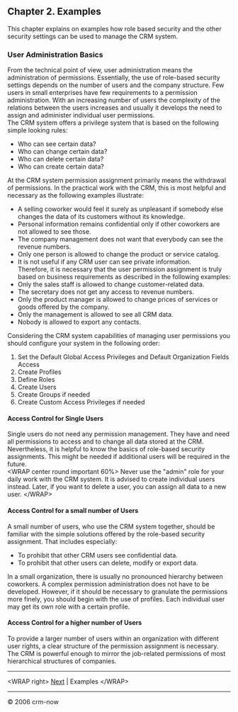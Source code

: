 Chapter 2. Examples
-------------------

This chapter explains on examples how role based security and the other
security settings can be used to manage the CRM system.  

### User Administration Basics

From the technical point of view, user administration means the
administration of permissions. Essentially, the use of role-based
security settings depends on the number of users and the company
structure. Few users in small enterprises have few requirements to a
permission administration. With an increasing number of users the
complexity of the relations between the users increases and usually it
develops the need to assign and administer individual user
permissions.  
The CRM system offers a privilege system that is based on the following
simple looking rules:  

-   Who can see certain data?
-   Who can change certain data?
-   Who can delete certain data?
-   Who can create certain data?

At the CRM system permission assignment primarily means the withdrawal
of permissions. In the practical work with the CRM, this is most helpful
and necessary as the following examples illustrate:  

-   A selling coworker would feel it surely as unpleasant if somebody
    else changes the data of its customers without its knowledge.
-   Personal information remains confidential only if other coworkers
    are not allowed to see those.
-   The company management does not want that everybody can see the
    revenue numbers.
-   Only one person is allowed to change the product or service catalog.
-   It is not useful if any CRM user can see private information.  
    Therefore, it is necessary that the user permission assignment is
    truly based on business requirements as described in the following
    examples:  
-   Only the sales staff is allowed to change customer-related data.
-   The secretary does not get any access to revenue numbers.
-   Only the product manager is allowed to change prices of services or
    goods offered by the company.
-   Only the management is allowed to see all CRM data.
-   Nobody is allowed to export any contacts.  

Considering the CRM system capabilities of managing user permissions you
should configure your system in the following order:  

1.  Set the Default Global Access Privileges and Default Organization
    Fields Access
2.  Create Profiles
3.  Define Roles
4.  Create Users
5.  Create Groups if needed
6.  Create Custom Access Privileges if needed

#### Access Control for Single Users

Single users do not need any permission management. They have and need
all permissions to access and to change all data stored at the CRM.
Nevertheless, it is helpful to know the basics of role-based security
assignments. This might be needed if additional users will be required
in the future.  
&lt;WRAP center round important 60%&gt; Never use the "admin" role for
your daily work with the CRM system. It is advised to create individual
users instead. Later, if you want to delete a user, you can assign all
data to a new user. &lt;/WRAP&gt;

#### Access Control for a small number of Users

A small number of users, who use the CRM system together, should be
familiar with the simple solutions offered by the role-based security
assignment. That includes especially:  

-   To prohibit that other CRM users see confidential data.
-   To prohibit that other users can delete, modify or export data.

In a small organization, there is usually no pronounced hierarchy
between coworkers. A complex permission administration does not have to
be developed. However, if it should be necessary to granulate the
permissions more finely, you should begin with the use of profiles. Each
individual user may get its own role with a certain profile.  

#### Access Control for a higher number of Users

To provide a larger number of users within an organization with
different user rights, a clear structure of the permission assignment is
necessary. The CRM is powerful enough to mirror the job-related
permissions of most hierarchical structures of companies.

------------------------------------------------------------------------

&lt;WRAP right&gt; [Next](/en/adminmanual/securityguide/ex-ch002) |
Examples &lt;/WRAP&gt;

------------------------------------------------------------------------

© 2006 crm-now
